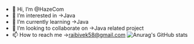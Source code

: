 - 👋 Hi, I’m @HazeCom
- 👀 I’m interested in ->Java
- 🌱 I’m currently learning ->Java
- 💞️ I’m looking to collaborate on ->Java related project
- 📫 How to reach me ->raibivek58@gmail.com
![Anurag's GitHub stats](https://github-readme-stats.vercel.app/api?username=HazeCom&theme=dark&show_icons=true)
<!---
HazeCom/HazeCom is a ✨ special ✨ repository because its `README.md` (this file) appears on your GitHub profile.
You can click the Preview link to take a look at your changes.
--->
